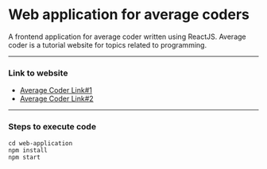
# Web application for average coders
A frontend application for average coder written using ReactJS.
Average coder is a tutorial website for topics related to programming.

---

### Link to website
* [Average Coder Link#1](https://avgcdr.tk/)
* [Average Coder Link#2](https://www.avgcdr.tk/)


---

### Steps to execute code

```
cd web-application
npm install
npm start
```

